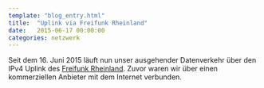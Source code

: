 ```yaml
---
template: "blog_entry.html"
title:  "Uplink via Freifunk Rheinland"
date:   2015-06-17 00:00:00
categories: netzwerk
---
```


Seit dem 16. Juni 2015 läuft nun unser ausgehender Datenverkehr über den IPv4 Uplink des [Freifunk Rheinland](https://freifunk-rheinland.net/). Zuvor waren wir über einen kommerziellen Anbieter mit dem Internet verbunden.

